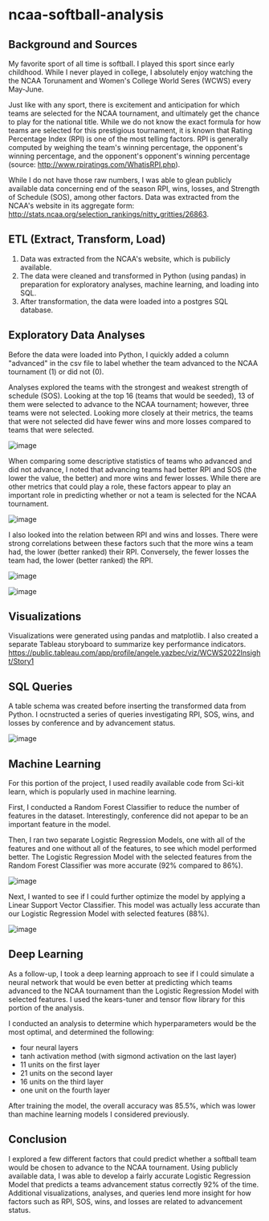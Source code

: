 # ncaa-softball-analysis

## Background and Sources
My favorite sport of all time is softball. I played this sport since early childhood. While I never played in college, I absolutely enjoy watching the the NCAA Torunament and Women's College World Seres (WCWS) every May-June. 

Just like with any sport, there is excitement and anticipation for which teams are selected for the NCAA tournament, and ultimately get the chance to play for the national title. While we do not know the exact formula for how teams are selected for this prestigious tournament, it is known that Rating Percentage Index (RPI) is one of the most telling factors. RPI is generally computed by weighing the team's winning percentage, the opponent's winning percentage, and the opponent's opponent's winning percentage (source: http://www.rpiratings.com/WhatisRPI.php).

While I do not have those raw numbers, I was able to glean publicly available data concerning end of the season RPI, wins, losses, and Strength of Schedule (SOS), among other factors. Data was extracted from the NCAA's website in its aggregate form: http://stats.ncaa.org/selection_rankings/nitty_gritties/26863.

## ETL (Extract, Transform, Load)
1. Data was extracted from the NCAA's website, which is pubilicly available.
2. The data were cleaned and transformed in Python (using pandas) in preparation for exploratory analyses, machine learning, and loading into SQL.
3. After transformation, the data were loaded into a postgres SQL database.

## Exploratory Data Analyses
Before the data were loaded into Python, I quickly added a column "advanced" in the csv file to label whether the team advanced to the NCAA tournament (1) or did not (0). 

Analyses explored the teams with the strongest and weakest strength of schedule (SOS). Looking at the top 16 (teams that would be seeded), 13 of them were selected to advance to the NCAA tournament; however, three teams were not selected. Looking more closely at their metrics, the teams that were not selected did have fewer wins and more losses compared to teams that were selected.

![image](https://user-images.githubusercontent.com/90559756/171449499-f83ba6ca-1f02-4015-a45a-773d1cd3eddd.png)

When comparing some descriptive statistics of teams who advanced and did not advance, I noted that advancing teams had better RPI and SOS (the lower the value, the better) and more wins and fewer losses. While there are other metrics that could play a role, these factors appear to play an important role in predicting whether or not a team is selected for the NCAA tournament.

![image](https://user-images.githubusercontent.com/90559756/171449601-224340e8-9b4f-4b74-9b23-e129d49c4cff.png)

I also looked into the relation between RPI and wins and losses. There were strong correlations between these factors such that the more wins a team had, the lower (better ranked) their RPI. Conversely, the fewer losses the team had, the lower (better ranked) the RPI. 

![image](https://user-images.githubusercontent.com/90559756/171450433-113fb826-aa8a-4d5c-a310-0278d3d8effb.png)

![image](https://user-images.githubusercontent.com/90559756/171450275-16f0a50f-4b11-4827-a184-fd7b2847b5ef.png)


## Visualizations
Visualizations were generated using pandas and matplotlib. I also created a separate Tableau storyboard to summarize key performance indicators. https://public.tableau.com/app/profile/angele.yazbec/viz/WCWS2022Insight/Story1

## SQL Queries
A table schema was created before inserting the transformed data from Python.
I ocnstructed a series of queries investigating RPI, SOS, wins, and losses by conference and by advancement status.

![image](https://user-images.githubusercontent.com/90559756/171456164-c3a40d5a-ffc8-4ffa-bfa6-8d8738bbe722.png)


## Machine Learning
For this portion of the project, I used readily available code from Sci-kit learn, which is popularly used in machine learning.

First, I conducted a Random Forest Classifier to reduce the number of features in the dataset. Interestingly, conference did not apepar to be an important feature in the model.

Then, I ran two separate Logistic Regression Models, one with all of the features and one without all of the features, to see which model performed better. The Logistic Regression Model with the selected features from the Random Forest Classifier was more accurate (92% compared to 86%).

![image](https://user-images.githubusercontent.com/90559756/171450643-7fea61ef-42c0-4730-abac-5e9d71f0182e.png)


Next, I wanted to see if I could further optimize the model by applying a Linear Support Vector Classifier. This model was actually less accurate than our Logistic Regression Model with selected features (88%).


![image](https://user-images.githubusercontent.com/90559756/171450789-a69e73a2-de5e-4d9e-a94a-55126b72b9bd.png)


## Deep Learning
As a follow-up, I took a deep learning approach to see if I could simulate a neural network that would be even better at predicting which teams advanced to the NCAA tournament than the Logistic Regression Model with selected features. I used the kears-tuner and tensor flow library for this portion of the analysis.

I conducted an analysis to determine which hyperparameters would be the most optimal, and determined the following:
- four neural layers
- tanh activation method (with sigmond activation on the last layer)
- 11 units on the first layer
- 21 units on the second layer
- 16 units on the third layer
- one unit on the fourth layer

After training the model, the overall accuracy was 85.5%, which was lower than machine learning models I considered previously.

## Conclusion

I explored a few different factors that could predict whether a softball team would be chosen to advance to the NCAA tournament. Using publicly available data, I was able to develop a fairly accurate Logistic Regression Model that predicts a teams advancement status correctly 92% of the time. Additional visualizations, analyses, and queries lend more insight for how factors such as RPI, SOS, wins, and losses are related to advancement status.
